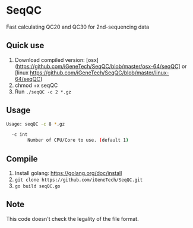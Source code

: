 # SeqQC
Fast calculating QC20 and QC30 for 2nd-sequencing data


## Quick use

1. Download compiled version: [osx](https://github.com/iGeneTech/SeqQC/blob/master/osx-64/seqQC] or [linux https://github.com/iGeneTech/SeqQC/blob/master/linux-64/seqQC]
2. chmod +x seqQC
3. Run `./seqQC -c 2 *.gz`

## Usage

```bash
Usage: seqQC -c 8 *.gz

  -c int
    	Number of CPU/Core to use. (default 1)

```

## Compile

1. Install golang: https://golang.org/doc/install
2. `git clone https://github.com/iGeneTech/SeqQC.git`
3. `go build seqQC.go`

## Note

This code doesn't check the legality of the file format.